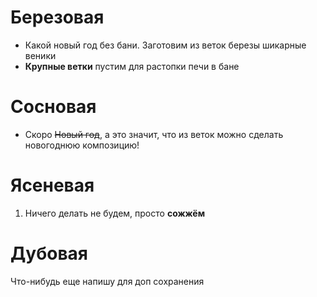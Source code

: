 # Березовая
* Какой новый год без бани. Заготовим из веток березы шикарные веники
* **Крупные ветки** пустим для растопки печи в бане
# Сосновая
* Скоро ~~Новый год~~, а это значит, что из веток можно сделать новогоднюю композицию!

# Ясеневая
1. Ничего делать не будем, просто **сожжём**

# Дубовая

Что-нибудь еще напишу для доп сохранения
